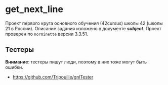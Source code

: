 # get_next_line
Проект первого круга основного обучения (42cursus) школы 42 (школы 21 в России). Описание задания изложено в документе ***subject***. Проект проверен по `norminette` версии 3.3.51.


## Тестеры

**Внимание**: тестеры пишут люди, поэтому в них тоже могут быть ошибки.

* https://github.com/Tripouille/gnlTester
